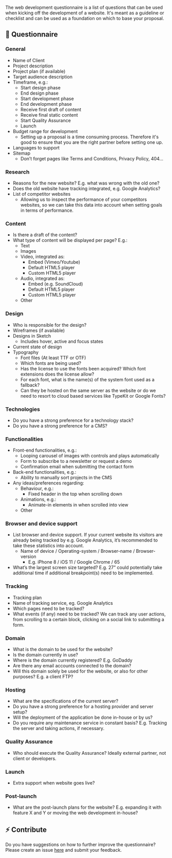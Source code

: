 The web development questionnaire is a list of questions that can be used when kicking off the development of a website. It's meant as a guideline or checklist and can be used as a foundation on which to base your proposal.

## 🔖 Questionnaire

### General
- Name of Client
- Project description
- Project plan (if available)
- Target audience description
- Timeframe, e.g.:
  - Start design phase
  - End design phase
  - Start development phase
  - End development phase
  - Receive first draft of content
  - Receive final static content
  - Start Quality Assurance
  - Launch
- Budget range for development
  - Setting up a proposal is a time consuming process. Therefore it's good to ensure that you are the right partner before setting one up.
- Languages to support
- Sitemap
  - Don’t forget pages like Terms and Conditions, Privacy Policy, 404…

### Research
- Reasons for the new website? E.g. what was wrong with the old one?
- Does the old website have tracking integrated, e.g. Google Analytics?
- List of competitor websites
  - Allowing us to inspect the performance of your competitors websites, so we can take this data into account when setting goals in terms of performance.

### Content
- Is there a draft of the content?
- What type of content will be displayed per page? E.g.:
  - Text
  - Images
  - Video, integrated as:
    - Embed (Vimeo/Youtube)
    - Default HTML5 player
    - Custom HTML5 player
  - Audio, integrated as:
    - Embed (e.g. SoundCloud)
    - Default HTML5 player
    - Custom HTML5 player
  - Other

### Design
- Who is responsible for the design?
- Wireframes (if available)
- Designs in Sketch
  - Includes hover, active and focus states
- Current state of design
- Typography
  - Font files (At least TTF or OTF)
  - Which fonts are being used?
  - Has the license to use the fonts been acquired? Which font extensions does the license allow?
  - For each font, what is the name(s) of the system font used as a fallback?
  - Can they be hosted on the same server as the website or do we need to resort to cloud based services like TypeKit or Google Fonts?

### Technologies
- Do you have a strong preference for a technology stack?
- Do you have a strong preference for a CMS?

### Functionalities
- Front-end functionalities, e.g.:
  - Looping carousel of images with controls and plays automatically
  - Form to subscribe to a newsletter or request a demo
  - Confirmation email when submitting the contact form
- Back-end functionalities, e.g.:
  - Ability to manually sort projects in the CMS
- Any ideas/preferences regarding:
  - Behaviour, e.g.:
    - Fixed header in the top when scrolling down
  - Animations, e.g.:
    - Animate-in elements in when scrolled into view
  - Other

### Browser and device support
- List browser and device support. If your current website its visitors are already being tracked by e.g. Google Analytics, it’s recommended to take these statistics into account.
  - Name of device / Operating-system / Browser-name / Browser-version
    - E.g. iPhone 8 / iOS 11 / Google Chrome / 65
- What’s the largest screen size targeted? E.g. 27” could potentially take additional time if additional breakpoint(s) need to be implemented.

### Tracking
- Tracking plan
- Name of tracking service, eg. Google Analytics
- Which pages need to be tracked?
- What events (if any) need to be tracked? We can track any user actions, from scrolling to a certain block, clicking on a social link to submitting a form.

### Domain
- What is the domain to be used for the website?
- Is the domain currently in use?
- Where is the domain currently registered? E.g. GoDaddy
- Are there any email accounts connected to the domain?
- Will this domain solely be used for the website, or also for other purposes? E.g. a client FTP?

### Hosting
- What are the specifications of the current server?
- Do you have a strong preference for a hosting provider and server setup?
- Will the deployment of the application be done in-house or by us?
- Do you require any maintenance service in constant basis? E.g. Tracking the server and taking actions, if necessary.

### Quality Assurance
- Who should execute the Quality Assurance? Ideally external partner, not client or developers.

### Launch
- Extra support when website goes live?

### Post-launch
- What are the post-launch plans for the website? E.g. expanding it with feature X and Y or moving the web development in-house?

## ⚡️ Contribute
Do you have suggestions on how to further improve the questionnaire? Please create an issue [here](web-development-questionnaire) and submit your feedback.

